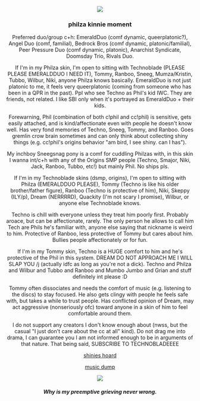 <div align="center">
  <img src="https://64.media.tumblr.com/cf1b7ce2dbd721ba6aa18e56475bbe12/a1b47f847a7dc038-37/s400x600/49e035a947b42937c6d9d626f6e6418b37dab67c.gifv">
</div>

<h3><p align="center">philza kinnie moment</p></h3>

<p align="center">Preferred duo/group c+h: EmeraldDuo (comf dynamic, queerplatonic?), Angel Duo (comf, familial), Bedrock Bros (comf dynamic, platonic/familial), Peer Pressure Duo (comf dynamic, platonic), Anarchist Syndicate, Doomsday Trio, Rivals Duo.</p>

<p align="center">If I'm in my Philza skin, I'm open to sitting with Technoblade (PLEASE PLEASE EMERALDDUO I NEED IT), Tommy, Ranboo, Sneeg, Mumza/Kristin, Tubbo, Wilbur, Niki, anyone Philza knows basically. EmeraldDuo is not just platonic to me, it feels very queerplatonic (coming from someone who has been in a QPR in the past). Ppl who see Techno as Phil's kid IWC. They are friends, not related. I like SBI only when it's portrayed as EmeraldDuo + their kids.</p>
<p align="center">Forewarning, Phil (combination of both c!phil and cc!phil) is sensitive, gets easily attached, and is kind/affectionate even with people he doesn't know well. Has very fond memories of Techno, Sneeg, Tommy, and Ranboo. Goes gremlin crow brain sometimes and can only think about collecting shiny things (e.g. cc!phil's origins behavior "am bird, I see shiny. can I has").</p>
<p align="center">My inchboy Sneegsnag pony is a comf for cuddling Philzas with, in this skin I wanna int/c+h with any of the Origins SMP people (Techno, Smajor, Niki, Jack, Ranboo, Tubbo, etc!) but mainly Phil. No ships pls.</p>
<p align="center">If I'm in my Technoblade skins (dsmp, origins), I'm open to sitting with Philza (EMERALDDUO PLEASE), Tommy (Techno is like his older brother/father figure), Ranboo (Techno is protective of him), Niki, Skeppy (ILY/p), Dream (NERRRRD), Quackity (I'm not scary I promise), Wilbur, or anyone else Technoblade knows.</p>
<p align="center">Techno is chill with everyone unless they treat him poorly first. Probably aroace, but can be affectionate, rarely. The only person he allows to call him Tech are Phils he's familiar with, anyone else saying that nickname is weird to him. Protective of Ranboo, less protective of Tommy but cares about him. Bullies people affectionately or for fun.</p>
<p align="center">If I'm in my Tommy skin, Techno is a HUGE comfort to him and he's protective of the Phil in this system. DREAM DO NOT APPROACH ME I WILL SLAP YOU /j (actually idfc as long as you're not a dick). Techno and Philza and Wilbur and Tubbo and Ranboo and Mumbo Jumbo and Grian and stuff definitely int please :D</p>
<p align="center">Tommy often dissociates and needs the comfort of music (e.g. listening to the discs) to stay focused. He also gets clingy with people he feels safe with, but takes a while to trust people. Has conflicted opinion of Dream, may act aggressive (nonseriously ofc) toward anyone in a skin of him to feel comfortable around them.</p>

<p align="center">I do not support any creators I don't know enough about (nwss, but the casual "I just don't care about the cc at all" kind). Do not drag me into drama, I can guarantee you I am not informed enough to be in arguments of that nature. That being said, SUBSCRIBE TO TECHNOBLADEEEE</p>

<p align="center">
<a href="https://rentry.co/philzasblinkies">shinies hoard</a>
</p>
<p align="center">
<a href="https://facetsystem.straw.page">music dump</a>
</p>

<div align="center">
  <img src="https://64.media.tumblr.com/e2e6374eb112d0e61c7a58bacf94ae3f/7edf6bb92b5e182e-d9/s250x400/88a89552c29c1fc477b152dcc3f92ed8f11a1a60.gifv">
</div>

<h4><p align="center"><I>Why is my preemptive grieving never wrong.</I></p></h4>

